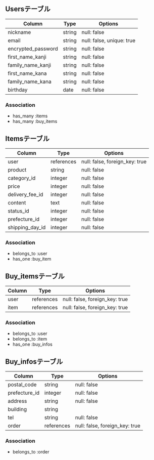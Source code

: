 ## Usersテーブル

| Column             | Type   | Options                   |
| ------------------ | ------ | ------------------------- |
| nickname           | string | null: false               |
| email              | string | null: false, unique: true |
| encrypted_password | string | null: false               |
| first_name_kanji   | string | null: false               | 
| family_name_kanji  | string | null: false               |
| first_name_kana    | string | null: false               | 
| family_name_kana   | string | null: false               |
| birthday           | date   | null: false               | 


### Association
- has_many :items
- has_many :buy_items

## Itemsテーブル

| Column             | Type       | Options                        |
| ------------------ | ---------- | ------------------------------ |
| user               | references | null: false, foreign_key: true |
| product            | string     | null: false                    |
| category_id        | integer    | null: false                    |
| price              | integer    | null: false                    |
| delivery_fee_id    | integer    | null: false                    | 
| content            | text       | null: false                    | 
| status_id          | integer    | null: false                    | 
| prefecture_id      | integer    | null: false                    | 
| shipping_day_id   | integer    | null: false                    |



### Association
- belongs_to :user
- has_one :buy_item

## Buy_itemsテーブル

| Column             | Type       | Options                        |
| ------------------ | ---------- | ------------------------------ |
| user               | references | null: false, foreign_key: true |
| item               | references | null: false, foreign_key: true |


### Association
- belongs_to :user
- belongs_to :item
- has_one :buy_infos

## Buy_infosテーブル

| Column             | Type       | Options                        |
| ------------------ | ---------- | ------------------------------ |
| postal_code        | string     | null: false                    |
| prefecture_id      | integer    | null: false                    |
| address            | string     | null: false                    |
| building           | string     |                                |
| tel                | string     | null: false                    |
| order              | references | null: false, foreign_key: true |

### Association
- belongs_to :order
